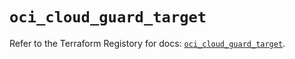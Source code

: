 # `oci_cloud_guard_target`

Refer to the Terraform Registory for docs: [`oci_cloud_guard_target`](https://registry.terraform.io/providers/oracle/oci/6.18.0/docs/resources/cloud_guard_target).
